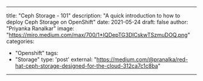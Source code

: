 
--- 

title: "Ceph Storage - 101"
description: "A quick introduction to how to deploy Ceph Storage on OpenShift"
date: 2021-05-24
draft: false
author: "Priyanka Ranalkar"
image: "https://miro.medium.com/max/700/1*IQDepTG3DlCskwTSzmuDOQ.png"
categories:
- "Openshift"
tags:
- "Storage"
type: 'post'
external: "https://medium.com/@pranalka/red-hat-ceph-storage-designed-for-the-cloud-312ca7c1c8ba"
---
